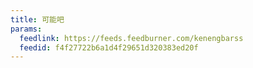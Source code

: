 ```yaml
---
title: 可能吧
params:
  feedlink: https://feeds.feedburner.com/kenengbarss
  feedid: f4f27722b6a1d4f29651d320383ed20f
---
```

